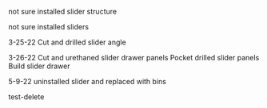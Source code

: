 not sure
installed slider structure

not sure
installed sliders

3-25-22
Cut and drilled slider angle

3-26-22
Cut and urethaned slider drawer panels
Pocket drilled slider panels
Build slider drawer

5-9-22
uninstalled slider and replaced with bins

test-delete